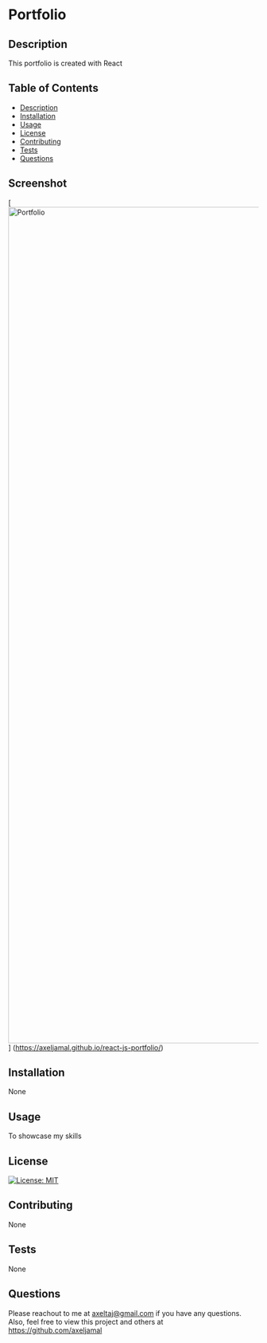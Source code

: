 
  # Portfolio
  
  ## Description
  This portfolio is created with React
  
  
  ## Table of Contents
  
  * [Description](#description)
  * [Installation](#installation)
  * [Usage](#usage)
  * [License](#license)
  * [Contributing](#contributing)
  * [Tests](#tests)
  * [Questions](#questions)
  
  
  ## Screenshot
  [<img width="1678" alt="Portfolio" src="https://user-images.githubusercontent.com/119621308/225804929-970ead3c-b293-47a2-8503-60de8f2aeeb1.png">] (https://axeljamal.github.io/react-js-portfolio/)

  
  
  ## Installation
  None
  
  
  ## Usage
  To showcase my skills

  ## License
  [![License: MIT](https://img.shields.io/badge/License-MIT-yellow.svg)](https://opensource.org/licenses/MIT)
  
  ## Contributing
  None
  
  ## Tests
  None
  
  ## Questions
  Please reachout to me at axeltaj@gmail.com if you have any questions.
  Also, feel free to view this project and others at https://github.com/axeljamal
